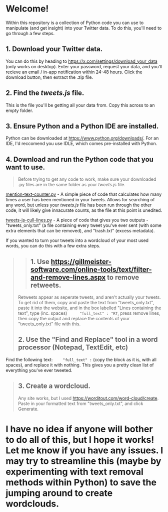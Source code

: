 # Welcome!
Within this repository is a collection of Python code you can use to manipulate (and get insight) into your Twitter data. To do this, you'll need to go through a few steps.

## 1. Download your Twitter data.
You can do this by heading to https://x.com/settings/download_your_data (only works on desktop). Enter your password, request your data, and you'll recieve an email / in-app notification within 24-48 hours. Click the download button, then extract the .zip file.

## 2. Find the *tweets.js* file.
This is the file you'll be getting all your data from. Copy this across to an empty folder.

## 3. Ensure Python and a Python IDE are installed. 
Python can be downloaded at https://www.python.org/downloads/.
For an IDE, I'd reccomend you use IDLE, which comes pre-installed with Python.

## 4. Download and run the Python code that you want to use.
> Before trying to get any code to work, make sure your downloaded .py files are in the same folder as your *tweets.js* file.

[mention-text-counter.py](https://github.com/autumngender/twitter-download-manip/blob/main/mention-text-counter.py) - A simple piece of code that calculates how many times a user has been mentioned in your tweets. Allows for searching of any word, but unless your *tweets.js* file has been run through the other code, it will likely give innacurate counts, as the file at this point is unedited.

[tweets-js-cull-lines.py](https://github.com/autumngender/twitter-download-manip/blob/main/tweets-js-cull-lines.py) - A piece of code that gives you two outputs - "tweets_only.txt" (a file containing every tweet you've ever sent (with some extra elements that can be removed), and "trash.txt" (excess metadata).

If you wanted to turn your tweets into a wordcloud of your most used words, you can do this with a few extra steps.
> > ## 1. Use https://gillmeister-software.com/online-tools/text/filter-and-remove-lines.aspx to remove retweets.
> Retweets appear as seperate tweets, and aren't actually your tweets. To get rid of them, copy and paste the text from "tweets_only.txt", paste it into the website, and in the box labelled "Lines containing the text", type (inc. spaces) ```      "full_text" : "RT ```, press remove lines, then copy the output and replace the contents of your "tweets_only.txt" file with this.
> ## 2. Use the "Find and Replace" tool in a word processor (Notepad, TextEdit, etc)
Find the following text: ```     "full_text" : ``` (copy the block as it is, with all spaces), and replace it with nothing. This gives you a pretty clean list of everything you've ever tweeted.
> ## 3. Create a wordcloud.
> Any site works, but I used https://worditout.com/word-cloud/create. Paste in your formatted text from "tweets_only.txt", and click Generate.

# I have no idea if anyone will bother to do all of this, but I hope it works! Let me know if you have any issues. I may try to streamline this (maybe by experimenting with text removal methods within Python) to save the jumping around to create wordclouds.
